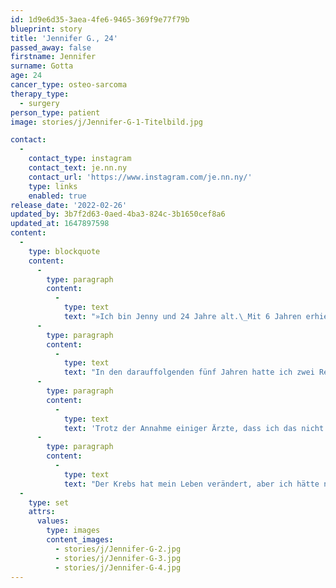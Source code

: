 ```yaml
---
id: 1d9e6d35-3aea-4fe6-9465-369f9e77f79b
blueprint: story
title: 'Jennifer G., 24'
passed_away: false
firstname: Jennifer
surname: Gotta
age: 24
cancer_type: osteo-sarcoma
therapy_type:
  - surgery
person_type: patient
image: stories/j/Jennifer-G-1-Titelbild.jpg

contact:
  -
    contact_type: instagram
    contact_text: je.nn.ny
    contact_url: 'https://www.instagram.com/je.nn.ny/'
    type: links
    enabled: true
release_date: '2022-02-26'
updated_by: 3b7f2d63-0aed-4ba3-824c-3b1650cef8a6
updated_at: 1647897598
content:
  -
    type: blockquote
    content:
      -
        type: paragraph
        content:
          -
            type: text
            text: "»Ich bin Jenny und 24 Jahre alt.\_Mit 6 Jahren erhielt ich die Diagnose ›Metastasiertes Osteosarkom‹. Die meiste Zeit meiner Kindheit verbrachte ich im Krankenhaus mit Chemotherapien; außerdem verlor ich mein rechtes Bein."
      -
        type: paragraph
        content:
          -
            type: text
            text: "In den darauffolgenden fünf Jahren hatte ich zwei Rezidive und ein zweites Osteosarkom an meinem anderen Bein wurde diagnostiziert. Jedes Mal folgte eine Chemotherapie. Mein Knie und Oberschenkel meines linken Beins wurden durch eine\_Tumorendoprothese\_ersetzt."
      -
        type: paragraph
        content:
          -
            type: text
            text: 'Trotz der Annahme einiger Ärzte, dass ich das nicht überleben werde, bin ich jetzt seit 12 Jahren krebsfrei.'
      -
        type: paragraph
        content:
          -
            type: text
            text: "Der Krebs hat mein Leben verändert, aber ich hätte nie gedacht, dass er mein Leben auf so positive Weise verändern kann: Ich habe bereits an nationalen und internationalen Meisterschaften im Para-Rudern teilgenommen. Ich bin Ärztin geworden. Als Ärztin möchte ich den Patienten durch meine Geschichte Mut machen und ihnen Kraft und Hoffnung\_geben, ihre Krankheit zu überwinden. Denn für das Leben nach dem Krebs lohnt es sich zu kämpfen!«"
  -
    type: set
    attrs:
      values:
        type: images
        content_images:
          - stories/j/Jennifer-G-2.jpg
          - stories/j/Jennifer-G-3.jpg
          - stories/j/Jennifer-G-4.jpg
---
```

